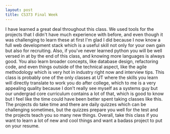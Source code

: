 ```yaml
---
layout: post
title: CS373 Final Week
---
```


I have learned a great deal throughout this class. We used tools for the projects that I didn't have much experience with before, and even though it was challenging to learn these at first I'm glad I did because I now know a full web development stack which is a useful skill not only for your own gain but also for recruiting. Also, if you've never learned python you will be well versed in at by the end of this class, and knowing more languages is always good. You also learn broader concepts, like database design, refactoring code, and even things outside of the technical aspect, like the agile methodology which is very hot in industry right now and interview tips. This class is probably one of the only classes at UT where the skills you learn will directly translate to work you do after college, which to me is a very appealing quality because I don't really see myself as a systems guy but our undergrad core curriculum contains a lot of that, which is good to know but I feel like the time could have been better spent taking classes like this. The projects do take time and there are daily quizzes which can be challenging sometimes, but the quizzes prepare you well for the test and the projects teach you so many new things. Overall, take this class if you want to learn a lot of new and cool things and want a badass project to put on your resume.

